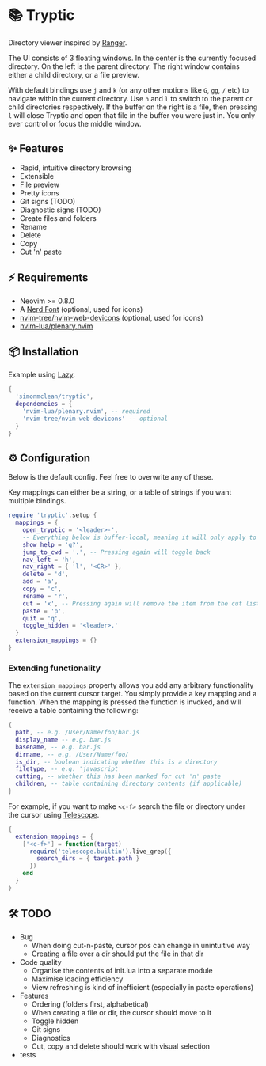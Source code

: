 # 📚 Tryptic

Directory viewer inspired by [Ranger](https://github.com/ranger/ranger).

The UI consists of 3 floating windows. In the center is the currently focused directory. On the left is the parent directory.
The right window contains either a child directory, or a file preview.

With default bindings use `j` and `k` (or any other motions like `G`,  `gg`, `/` etc) to navigate within the current directory.
Use `h` and `l` to switch to the parent or child directories respectively.
If the buffer on the right is a file, then pressing `l` will close Tryptic and open that file in the buffer you were just in.
You only ever control or focus the middle window.

## ✨ Features

- Rapid, intuitive directory browsing
- Extensible
- File preview
- Pretty icons
- Git signs (TODO)
- Diagnostic signs (TODO)
- Create files and folders
- Rename
- Delete
- Copy
- Cut 'n' paste

## ⚡️ Requirements

- Neovim >= 0.8.0
- A [Nerd Font](https://www.nerdfonts.com/) (optional, used for icons)
- [nvim-tree/nvim-web-devicons](https://github.com/nvim-tree/nvim-web-devicons) (optional, used for icons)
- [nvim-lua/plenary.nvim](https://github.com/nvim-lua/plenary.nvim/tree/master)

## 📦 Installation

Example using [Lazy](https://github.com/folke/lazy.nvim).

```lua
{
  'simonmclean/tryptic',
  dependencies = {
    'nvim-lua/plenary.nvim', -- required
    'nvim-tree/nvim-web-devicons' -- optional
  }
}
```

## ⚙️ Configuration

Below is the default config. Feel free to overwrite any of these.

Key mappings can either be a string, or a table of strings if you want multiple bindings.

```lua
require 'tryptic'.setup {
  mappings = {
    open_tryptic = '<leader>-',
    -- Everything below is buffer-local, meaning it will only apply to Tryptic windows
    show_help = 'g?',
    jump_to_cwd = '.', -- Pressing again will toggle back
    nav_left = 'h',
    nav_right = { 'l', '<CR>' },
    delete = 'd',
    add = 'a',
    copy = 'c',
    rename = 'r',
    cut = 'x', -- Pressing again will remove the item from the cut list
    paste = 'p',
    quit = 'q',
    toggle_hidden = '<leader>.'
  }
  extension_mappings = {}
}
```

### Extending functionality

The `extension_mappings` property allows you add any arbitrary functionality based on the current cursor target.
You simply provide a key mapping and a function. When the mapping is pressed the function is invoked, and will receive a table containing the following:

```lua
{
  path, -- e.g. /User/Name/foo/bar.js
  display_name -- e.g. bar.js
  basename, -- e.g. bar.js
  dirname, -- e.g. /User/Name/foo/
  is_dir, -- boolean indicating whether this is a directory
  filetype, -- e.g. 'javascript'
  cutting, -- whether this has been marked for cut 'n' paste
  children, -- table containing directory contents (if applicable)
}
```

For example, if you want to make `<c-f>` search the file or directory under the cursor using [Telescope](https://github.com/nvim-telescope/telescope.nvim).

```lua
{
  extension_mappings = {
    ['<c-f>'] = function(target)
      require('telescope.builtin').live_grep({
        search_dirs = { target.path }
      })
    end
  }
}
```

## 🛠️ TODO
- Bug
    - When doing cut-n-paste, cursor pos can change in unintuitive way
    - Creating a file over a dir should put the file in that dir
- Code quality
    - Organise the contents of init.lua into a separate module
    - Maximise loading efficiency
    - View refreshing is kind of inefficient (especially in paste operations)
- Features
    - Ordering (folders first, alphabetical)
    - When creating a file or dir, the cursor should move to it
    - Toggle hidden
    - Git signs
    - Diagnostics
    - Cut, copy and delete should work with visual selection
- tests
